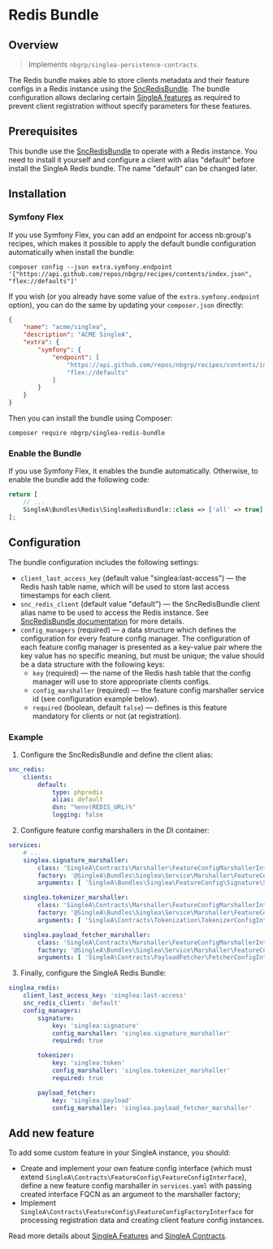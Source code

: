 # Redis Bundle

## Overview

> Implements `nbgrp/singlea-persistence-contracts`.

The Redis bundle makes able to store clients metadata and their feature configs in a Redis instance
using the [SncRedisBundle](https://github.com/snc/SncRedisBundle). The bundle configuration allows
declaring certain [SingleA features](../features/about.md) as required to prevent client
registration without specify parameters for these features.

## Prerequisites

This bundle use the [SncRedisBundle](https://github.com/snc/SncRedisBundle) to operate with a Redis
instance. You need to install it yourself and configure a client with alias "default" before install
the SingleA Redis bundle. The name "default" can be changed later.

## Installation

### Symfony Flex

If you use Symfony Flex, you can add an endpoint for access nb:group's recipes, which makes it
possible to apply the default bundle configuration automatically when install the bundle:

```
composer config --json extra.symfony.endpoint '["https://api.github.com/repos/nbgrp/recipes/contents/index.json", "flex://defaults"]'
```

If you wish (or you already have some value of the `extra.symfony.endpoint` option), you can do the
same by updating your `composer.json` directly:

``` json title="composer.json"
{
    "name": "acme/singlea",
    "description": "ACME SingleA",
    "extra": {
        "symfony": {
            "endpoint": [
                "https://api.github.com/repos/nbgrp/recipes/contents/index.json",
                "flex://defaults"
            ]
        }
    }
}
```

Then you can install the bundle using Composer:

```
composer require nbgrp/singlea-redis-bundle
```

### Enable the Bundle

If you use Symfony Flex, it enables the bundle automatically. Otherwise, to enable the bundle add
the following code:

``` php title="config/bundles.php"
return [
    // ...
    SingleA\Bundles\Redis\SingleaRedisBundle::class => ['all' => true],
];
```

## Configuration

The bundle configuration includes the following settings:

* `client_last_access_key` (default value "singlea:last-access") — the Redis hash table name, which
  will be used to store last access timestamps for each client.
* `snc_redis_client` (default value "default") — the SncRedisBundle client alias name to be used to
  access the Redis instance.
  See [SncRedisBundle documentation](https://github.com/snc/SncRedisBundle/tree/master/docs#usage)
  for more details.
* `config_managers` (required) — a data structure which defines the configuration for every feature
  config manager. The configuration of each feature config manager is presented as a key-value pair
  where the key value has no specific meaning, but must be unique; the value should be a data
  structure with the following keys:
    * `key` (required) — the name of the Redis hash table that the config manager will use to store
      appropriate clients configs.
    * `config_marshaller` (required) — the feature config marshaller service id (see configuration
      example below).
    * `required` (boolean, default `false`) — defines is this feature mandatory for clients or not
      (at registration).

### Example

1. Configure the SncRedisBundle and define the client alias:
  ``` yaml title="config/packages/snc_redis.yaml"
  snc_redis:
      clients:
          default:
              type: phpredis
              alias: default
              dsn: "%env(REDIS_URL)%"
              logging: false
  ```

2. Configure feature config marshallers in the DI container:
  ``` yaml title="config/services.yaml"
  services:
      # ...
      singlea.signature_marshaller:
          class: 'SingleA\Contracts\Marshaller\FeatureConfigMarshallerInterface'
          factory: '@SingleA\Bundles\Singlea\Service\Marshaller\FeatureConfigMarshallerFactory'
          arguments: [ 'SingleA\Bundles\Singlea\FeatureConfig\Signature\SignatureConfigInterface' ]

      singlea.tokenizer_marshaller:
          class: 'SingleA\Contracts\Marshaller\FeatureConfigMarshallerInterface'
          factory: '@SingleA\Bundles\Singlea\Service\Marshaller\FeatureConfigMarshallerFactory'
          arguments: [ 'SingleA\Contracts\Tokenization\TokenizerConfigInterface' ]

      singlea.payload_fetcher_marshaller:
          class: 'SingleA\Contracts\Marshaller\FeatureConfigMarshallerInterface'
          factory: '@SingleA\Bundles\Singlea\Service\Marshaller\FeatureConfigMarshallerFactory'
          arguments: [ 'SingleA\Contracts\PayloadFetcher\FetcherConfigInterface' ]
  ```

3. Finally, configure the SingleA Redis Bundle:
  ``` yaml title="config/packages/singlea_redis.yaml"
  singlea_redis:
      client_last_access_key: 'singlea:last-access'
      snc_redis_client: 'default'
      config_managers:
          signature:
              key: 'singlea:signature'
              config_marshaller: 'singlea.signature_marshaller'
              required: true

          tokenizer:
              key: 'singlea:token'
              config_marshaller: 'singlea.tokenizer_marshaller'
              required: true

          payload_fetcher:
              key: 'singlea:payload'
              config_marshaller: 'singlea.payload_fetcher_marshaller'
  ```

## Add new feature

To add some custom feature in your SingleA instance, you should:

* Create and implement your own feature config interface (which must
  extend `SingleA\Contracts\FeatureConfig\FeatureConfigInterface`), define a new feature config
  marshaller in `services.yaml` with passing created interface FQCN as an argument to the marshaller
  factory;
* Implement `SingleA\Contracts\FeatureConfig\FeatureConfigFactoryInterface` for processing
  registration data and creating client feature config instances.

Read more details about [SingleA Features](../features/about.md)
and [SingleA Contracts](../features/contracts.md).
